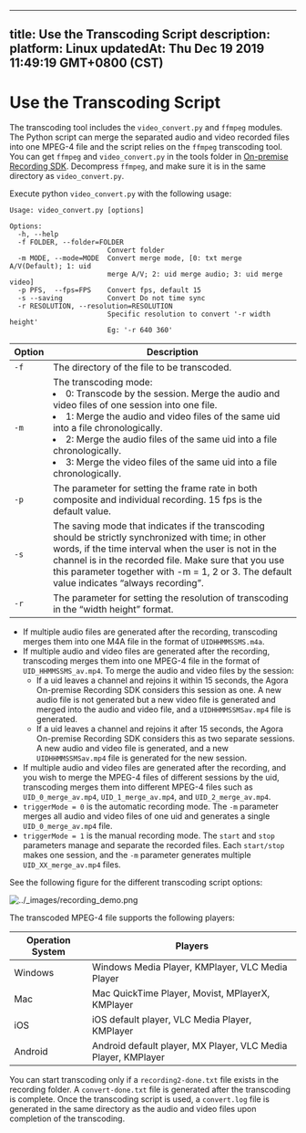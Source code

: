 
---
title: Use the Transcoding Script 
description: 
platform: Linux
updatedAt: Thu Dec 19 2019 11:49:19 GMT+0800 (CST)
---
# Use the Transcoding Script 
The transcoding tool includes the `video_convert.py` and `ffmpeg` modules. The Python script can merge the separated audio and video recorded files into one MPEG-4 file and the script relies on the `ffmpeg` transcoding tool. 
You can get `ffmpeg` and `video_convert.py` in the tools folder in [On-premise Recording SDK](https://docs.agora.io/en/Recording/downloads). Decompress `ffmpeg`, and make sure it is in the same directory as `video_convert.py`. 

Execute python `video_convert.py` with the following usage:

```
Usage: video_convert.py [options]

Options:
  -h, --help
  -f FOLDER, --folder=FOLDER
                        Convert folder
  -m MODE, --mode=MODE  Convert merge mode, [0: txt merge A/V(Default); 1: uid
                        merge A/V; 2: uid merge audio; 3: uid merge video]
  -p PFS,  --fps=FPS    Convert fps, default 15
  -s --saving           Convert Do not time sync
  -r RESOLUTION, --resolution=RESOLUTION
                        Specific resolution to convert '-r width height'
                        Eg: '-r 640 360'
```



| **Option** | **Description**                                                     |
| -------- | ------------------------------------------------------------ |
| `-f`     | The directory of the file to be transcoded.                  |
| `-m`     | The transcoding mode: <li>0: Transcode by the session. Merge the audio and video files of one session into one file.</li><li>1: Merge the audio and video files of the same uid into a file chronologically.</li><li>2: Merge the audio files of the same uid into a file chronologically.</li><li>3: Merge the video files of the same uid into a file chronologically.</li> |
| `-p`     | The parameter for setting the frame rate in both composite and individual recording. 15 fps is the default value. |
| `-s`     | The saving mode that indicates if the transcoding should be strictly synchronized with time; in other words, if the time interval when the user is not in the channel is in the recorded file. Make sure that you use this parameter together with -m = 1, 2 or 3. The default value indicates “always recording”.  |
| `-r`     | The parameter for setting the resolution of transcoding in the “width height” format. |

- If multiple audio files are generated after the recording, transcoding merges them into one M4A file in the format of `UIDHHMMSSMS.m4a`.
- If multiple audio and video files are generated after the recording, transcoding merges them into one MPEG-4 file in the format of `UID_HHMMSSMS_av.mp4`. To merge the audio and video files by the session:
   - If a uid leaves a channel and rejoins it within 15 seconds, the Agora On-premise Recording SDK considers this session as one. A new audio file is not generated but a new video file is generated and merged into the audio and video file, and a `UIDHHMMSSMSav.mp4` file is generated.
   - If a uid leaves a channel and rejoins it after 15 seconds, the Agora On-premise Recording SDK considers this as two separate sessions. A new audio and video file is generated, and a new `UIDHHMMSSMSav.mp4` file is generated for the new session.
-   If multiple audio and video files are generated after the recording, and you wish to merge the MPEG-4 files of different sessions by the uid, transcoding merges them into different MPEG-4 files such as `UID_0_merge_av.mp4`, `UID_1_merge_av.mp4`, and `UID_2_merge_av.mp4`.
  - `triggerMode = 0` is the automatic recording mode. The `-m` parameter merges all audio and video files of one uid and generates a single `UID_0_merge_av.mp4` file.
  - `triggerMode = 1` is the manual recording mode. The `start` and `stop` parameters manage and separate the recorded files. Each `start/stop` makes one session, and the `-m` parameter generates multiple `UID_XX_merge_av.mp4` files.

See the following figure for the different transcoding script options:

<img alt="../_images/recording_demo.png" src="https://web-cdn.agora.io/docs-files/en/recording_demo.png" />

The transcoded MPEG-4 file supports the following players:

| **Operation System** | **Players**                                              |
| ------------ | ------------------------------------------------------- |
| Windows      | Windows Media Player, KMPlayer, VLC Media Player           |
| Mac          | Mac QuickTime Player, Movist, MPlayerX, KMPlayer       |
| iOS          | iOS default player, VLC Media Player, KMPlayer                      |
| Android      | Android default player, MX Player, VLC Media Player, KMPlayer|

You can start transcoding only if a `recording2-done.txt` file exists in the recording folder. A `convert-done.txt` file is generated after the transcoding is complete. Once the transcoding script is used, a `convert.log` file is generated in the same directory as the audio and video files upon completion of the transcoding.




